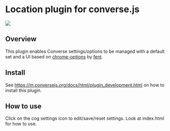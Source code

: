 # Location plugin for converse.js

<img src="https://github.com/conversejs/community-plugins/blob/master/settings/settings.png?raw=true" />

## Overview
This plugin enables Converse settings/options to be managed with a default set and a UI based on [chrome-options](https://github.com/fent/chrome-options) by [fent](https://github.com/sponsors/fent).

## Install
See https://m.conversejs.org/docs/html/plugin_development.html on how to install this plugin.

## How to use
Click on the cog settings icon to edit/save/reset settings. Look at index.html for how to use.
